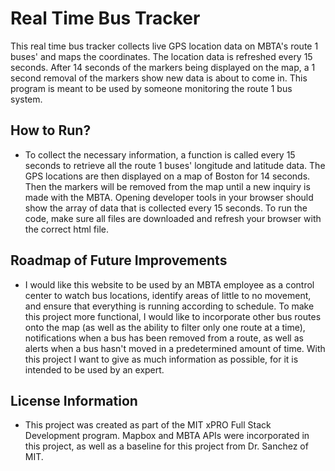 # Real Time Bus Tracker
This real time bus tracker collects live GPS location data on MBTA's route 1 buses' and maps the coordinates. The location data is refreshed every 15 seconds. After 14 seconds of the markers being displayed on the map, a 1 second removal of the markers show new data is about to come in. This program is meant to be used by someone monitoring the route 1 bus system.

## How to Run?
- To collect the necessary information, a function is called every 15 seconds to retrieve all the route 1 buses' longitude and latitude data. The GPS locations are then displayed on a map of Boston for 14 seconds. Then the markers will be removed from the map until a new inquiry is made with the MBTA. Opening developer tools in your browser should show the array of data that is collected every 15 seconds. To run the code, make sure all files are downloaded and refresh your browser with the correct html file.

## Roadmap of Future Improvements
- I would like this website to be used by an MBTA employee as a control center to watch bus locations, identify areas of little to no movement, and ensure that everything is running according to schedule. To make this project more functional, I would like to incorporate other bus routes onto the map (as well as the ability to filter only one route at a time), notifications when a bus has been removed from a route, as well as alerts when a bus hasn't moved in a predetermined amount of time. With this project I want to give as much information as possible, for it is intended to be used by an expert. 

## License Information
- This project was created as part of the MIT xPRO Full Stack Development program. Mapbox and MBTA APIs were incorporated in this project, as well as a baseline for this project from Dr. Sanchez of MIT. 
